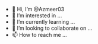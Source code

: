 - 👋 Hi, I’m @Azmeer03
- 👀 I’m interested in ...
- 🌱 I’m currently learning ...
- 💞️ I’m looking to collaborate on ...
- 📫 How to reach me ...

<!---
Azmeer03/Azmeer03 is a ✨ special ✨ repository because its `README.md` (this file) appears on your GitHub profile.
You can click the Preview link to take a look at your changes.

--->
